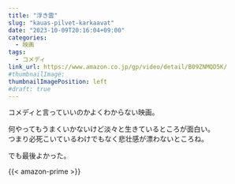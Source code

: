 ```yaml
---
title: "浮き雲"
slug: "kauas-pilvet-karkaavat"
date: "2023-10-09T20:16:04+09:00"
categories:
  - 映画
tags:
  - コメディ
link_url: https://www.amazon.co.jp/gp/video/detail/B09ZNMQD5K/
#thumbnailImage:
thumbnailImagePosition: left
#draft: true
---
```

コメディと言っていいのかよくわからない映画。
<!--more-->
何やってもうまくいかないけど淡々と生きているところが面白い。  
つまり必死こいているわけでもなく悲壮感が漂わないところね。

でも最後よかった。

{{< amazon-prime >}}
